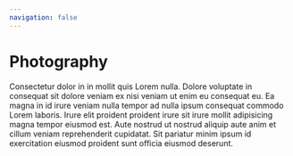 ```yaml
---
navigation: false
---
```


# Photography

Consectetur dolor in in mollit quis Lorem nulla. Dolore voluptate in consequat sit dolore veniam ex nisi veniam ut enim eu consequat eu. Ea magna in id irure veniam nulla tempor ad nulla ipsum consequat commodo Lorem laboris. Irure elit proident proident irure sit irure mollit adipisicing magna tempor eiusmod est. Aute nostrud ut nostrud aliquip aute anim et cillum veniam reprehenderit cupidatat. Sit pariatur minim ipsum id exercitation eiusmod proident sunt officia eiusmod deserunt.
